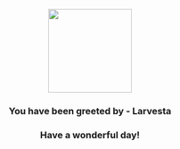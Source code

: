 <p align="center">
    <img src="https://raw.githubusercontent.com/PokeAPI/sprites/master/sprites/pokemon/636.png" width="150" height="150">
</p>
<h3 align="center">You have been greeted by - <b>Larvesta</b></h3>
<h3 align="center">Have a wonderful day!</h3>
